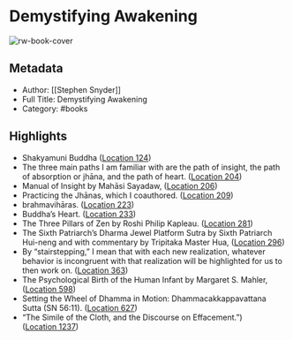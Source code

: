 # Demystifying Awakening

![rw-book-cover](https://m.media-amazon.com/images/I/81Eczp69AFL._SY160.jpg)

## Metadata
- Author: [[Stephen Snyder]]
- Full Title: Demystifying Awakening
- Category: #books

## Highlights
- Shakyamuni Buddha ([Location 124](https://readwise.io/to_kindle?action=open&asin=B09RGCFBVQ&location=124))
- The three main paths I am familiar with are the path of insight, the path of absorption or jhāna, and the path of heart. ([Location 204](https://readwise.io/to_kindle?action=open&asin=B09RGCFBVQ&location=204))
- Manual of Insight by Mahāsi Sayadaw, ([Location 206](https://readwise.io/to_kindle?action=open&asin=B09RGCFBVQ&location=206))
- Practicing the Jhānas, which I coauthored. ([Location 209](https://readwise.io/to_kindle?action=open&asin=B09RGCFBVQ&location=209))
- brahmavihāras. ([Location 223](https://readwise.io/to_kindle?action=open&asin=B09RGCFBVQ&location=223))
- Buddha’s Heart. ([Location 233](https://readwise.io/to_kindle?action=open&asin=B09RGCFBVQ&location=233))
- The Three Pillars of Zen by Roshi Philip Kapleau. ([Location 281](https://readwise.io/to_kindle?action=open&asin=B09RGCFBVQ&location=281))
- The Sixth Patriarch’s Dharma Jewel Platform Sutra by Sixth Patriarch Hui-neng and with commentary by Tripitaka Master Hua, ([Location 296](https://readwise.io/to_kindle?action=open&asin=B09RGCFBVQ&location=296))
- By “stairstepping,” I mean that with each new realization, whatever behavior is incongruent with that realization will be highlighted for us to then work on. ([Location 363](https://readwise.io/to_kindle?action=open&asin=B09RGCFBVQ&location=363))
- The Psychological Birth of the Human Infant by Margaret S. Mahler, ([Location 598](https://readwise.io/to_kindle?action=open&asin=B09RGCFBVQ&location=598))
- Setting the Wheel of Dhamma in Motion: Dhammacakkappavattana Sutta (SN 56:11). ([Location 627](https://readwise.io/to_kindle?action=open&asin=B09RGCFBVQ&location=627))
- “The Simile of the Cloth, and the Discourse on Effacement.”) ([Location 1237](https://readwise.io/to_kindle?action=open&asin=B09RGCFBVQ&location=1237))
